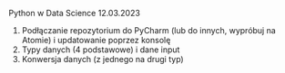 Python w Data Science 12.03.2023
1. Podłączanie repozytorium do PyCharm (lub do innych, wypróbuj na Atomie) i updatowanie poprzez konsolę
2. Typy danych (4 podstawowe) i dane input
3. Konwersja danych (z jednego na drugi typ)